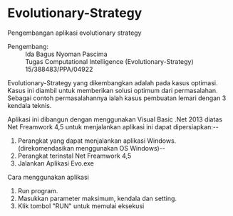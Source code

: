 # Evolutionary-Strategy
Pengembangan aplikasi evolutionary strategy


<dl>
  <dt>Pengembang:</dt>
  <dd>Ida Bagus Nyoman Pascima</dd>
  <dd>Tugas Computational Intelligence (Evolutionary-Strategy)</dd>
  <dd>15/388483/PPA/04922</dd>
</dl>


Evolutionary-Strategy yang dikembangkan adalah pada kasus optimasi. Kasus ini diambil untuk memberikan solusi optimum dari permasalahan. Sebagai contoh permasalahannya ialah kasus pembuatan lemari dengan 3 kendala teknis.

Aplikasi ini dibangun dengan menggunakan Visual Basic .Net 2013 diatas Net Freamwork 4,5
untuk menjalankan aplikasi ini dapat dipersiapkan:--
1. Perangkat yang dapat menjalankan aplikasi Windows. (direkomendasikan menggunakan OS Windows)--
2. Perangkat terinstal Net Freamwork 4,5
3. Jalankan Aplikasi Evo.exe

Cara menggunakan aplikasi
1. Run program. 
2. Masukkan parameter maksimum, kendala dan setting.
3. Klik tombol "RUN" untuk memulai eksekusi
